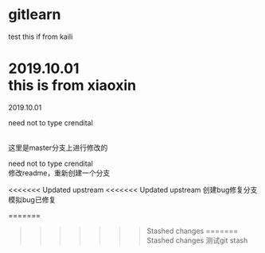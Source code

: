 # gitlearn
test
this if from kaili

2019.10.01<br>
this is from xiaoxin
=======
2019.10.01

need not to type crendital

<br>
这里是master分支上进行修改的<br>

need not to type crendital<br>
修改readme，重新创建一个分支<br>

<<<<<<< Updated upstream
<<<<<<< Updated upstream
创建bug修复分支<br>
模拟bug已修复

=======
>>>>>>> Stashed changes
=======
>>>>>>> Stashed changes
测试git stash<br>
